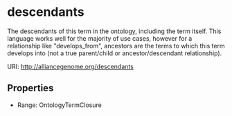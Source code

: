 # descendants

The descendants of this term in the ontology, including the term itself. This language works well for the majority of use cases, however for a relationship like "develops_from", ancestors are the terms to which this term develops into (not a true parent/child or ancestor/descendant relationship).

URI: http://alliancegenome.org/descendants



<!-- no inheritance hierarchy -->


## Properties

 * Range: OntologyTermClosure


